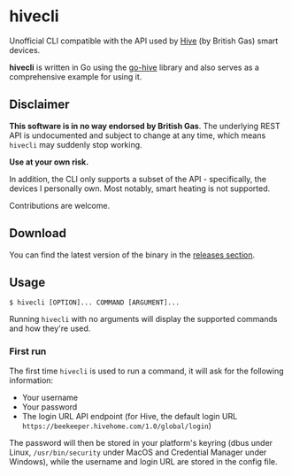 # hivecli
Unofficial CLI compatible with the API used by [Hive](https://www.hivehome.com/)
(by British Gas) smart devices.

**hivecli** is written in Go using the [go-hive](https://github.com/fstanis/go-hive)
library and also serves as a comprehensive example for using it.

## Disclaimer
**This software is in no way endorsed by British Gas**. The underlying REST API
is undocumented and subject to change at any time, which means `hivecli` may
suddenly stop working.

**Use at your own risk.**

In addition, the CLI only supports a subset of the API - specifically, the
devices I personally own. Most notably, smart heating is not supported.

Contributions are welcome.

## Download

You can find the latest version of the binary in the [releases section](https://github.com/fstanis/hivecli/releases).

## Usage

```
$ hivecli [OPTION]... COMMAND [ARGUMENT]...
```

Running `hivecli` with no arguments will display the supported commands and how
they're used.

### First run

The first time `hivecli` is used to run a command, it will ask for the following
information:

* Your username
* Your password
* The login URL API endpoint (for Hive, the default login URL `https://beekeeper.hivehome.com/1.0/global/login`)

The password will then be stored in your platform's keyring (dbus
under Linux, `/usr/bin/security` under MacOS and Credential Manager under
Windows), while the username and login URL are stored in the config file.
